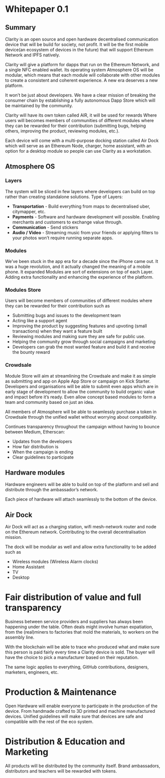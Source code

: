 # Whitepaper 0.1

## Summary
Clarity is an open source and open hardware decentralised communication device that will be build for society, not profit. It will be the first mobile device(an ecosystem of devices in the future) that will support Ethereum Network and IPFS natively. 

Clarity will give a platform for dapps that run on the Ethereum Network, and a single NFC enabled wallet. Its operating system Atmosphere OS will be modular, which means that each module will collaborate with other modules to create a consistent and coherent experience. A new era deserves a new platform.

It won’t be just about developers. We have a clear mission of breaking the consumer chain by establishing a fully autonomous Dapp Store which will be maintained by the community.

Clarity will have its own token called AIR, it will be used for rewards Where users will becomes members of communities of different modules where they can be rewarded for their contribution (submitting bugs, helping others, improving the product, reviewing modules, etc.).

Each device will come with a multi-purpose docking station called Air Dock which will serve as an Ethereum Node, charger, home assistant, with an option for a desktop module so people can use Clarity as a workstation.

## Atmosphere OS

### Layers
The system will be sliced in few layers where developers can build on top rather than creating standalone solutions.
Type of Layers:
- **Transportation** - Build everything from maps to decentralised uber, citymapper, etc. 
- **Payments** - Software and hardware development will possible. Enabling merchants and customers to exchange value through.
- **Communication** - Send stickers 
- **Audio / Video** - Streaming music from your friends or applying filters to your photos won’t require running separate apps.

### Modules
We’ve been stuck in the app era for a decade since the iPhone came out. It was a huge revolution, and it actually changed the meaning of a mobile phone. It expanded 
Modules are sort of extensions on top of each Layer. Adding extra functionality and enhancing the experience of the platform.

### Modules Store
Users will become members of communities of different modules where they can be rewarded for their contribution such as
- Submitting bugs and issues to the development team
- Acting like a support agent
- Improving the product by suggesting features and upvoting (small transactions) when they want a feature built
- Reviewing modules and making sure they are safe for public use.
- Helping the community grow through social campaigns and marketing
- Developers can grab the most wanted feature and build it and receive the bounty reward

### Crowdsale
Module Store will aim at streamlining the Crowdsale and make it as simple as submitting and app on Apple App Store or campaign on Kick Starter. Developers and organisations will be able to submit even apps which are in early stage of development to allow the community to build organic value and impact before it’s ready. Even allow concept based modules to form a team and community based on just an idea.

All members of Atmosphere will be able to seamlessly purchase a token in Crowdsale through the unified wallet without worrying about compatibility. 

Continues transparency throughout the campaign without having to bounce between Medium, Etherscan:
- Updates from the developers
- How fair distribution is
- When the campaign is ending
- Clear guidelines to participate

## Hardware modules
Hardware engineers will be able to build on top of the platform and sell and distribute through the ambassador’s network.

Each piece of hardware will attach seamlessly to the bottom of the device. 

## Air Dock
Air Dock will act as a charging station, wifi mesh-network router and node on the Ethereum network. Contributing to the overall decentralisation mission.

The dock will be modular as well and allow extra functionality to be added such as 
- Wireless modules (Wireless Alarm clocks)
- Home Assistant
- TV
- Desktop

# Fair distribution of value and full transparency

Business between service providers and suppliers has always been happening under the table. Often deals might involve human expatiation, from the (real)miners to factories that mold the materials, to workers on the assembly line.

With the blockchain will be able to trace who produced what and make sure this person is paid fairly every time a Clarity device is sold. The buyer will have the choice to pick a manufacturer based on their reputation.

The same logic applies to everything, GitHub contributions, designers, marketers, engineers, etc.

# Production & Maintenance
Open Hardware will enable everyone to participate in the production of the device. From handmade crafted to 3D printed and machine manufactured devices. Unified guidelines will make sure that devices are safe and compatible with the rest of the eco system.

# Distribution & Education and Marketing
All products will be distributed by the community itself. Brand ambassadors, distributors and teachers will be rewarded with tokens.
